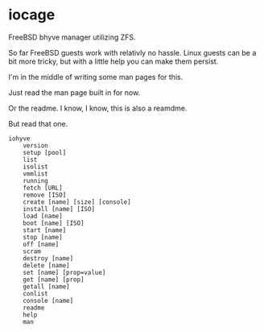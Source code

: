 # iocage
FreeBSD bhyve manager utilizing ZFS.

So far FreeBSD guests work with relativly no hassle. Linux guests can be a bit more tricky, but with a little help you can make them persist. 

I'm in the middle of writing some man pages for this.

Just read the man page built in for now. 

Or the readme. I know, I know, this is also a reamdme. 

But read that one.



    iohyve  
        version
        setup [pool]
        list
        isolist
        vmmlist
        running
        fetch [URL]
        remove [ISO]
        create [name] [size] [console]
        install [name] [ISO]
        load [name]
        boot [name] [ISO]
        start [name]
        stop [name]
        off [name]
        scram
        destroy [name]
        delete [name]
        set [name] [prop=value]
        get [name] [prop]
        getall [name]
        conlist
        console [name]
        readme
        help
        man 

